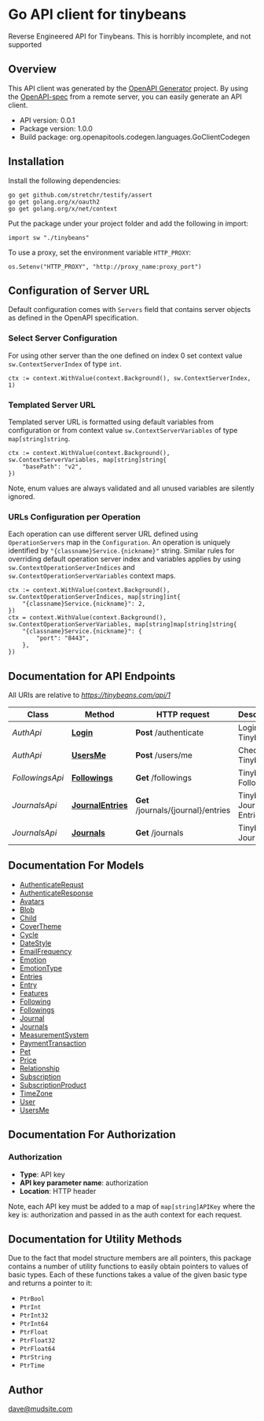 # Go API client for tinybeans

Reverse Engineered API for Tinybeans.  This is horribly incomplete, and not supported

## Overview
This API client was generated by the [OpenAPI Generator](https://openapi-generator.tech) project.  By using the [OpenAPI-spec](https://www.openapis.org/) from a remote server, you can easily generate an API client.

- API version: 0.0.1
- Package version: 1.0.0
- Build package: org.openapitools.codegen.languages.GoClientCodegen

## Installation

Install the following dependencies:

```shell
go get github.com/stretchr/testify/assert
go get golang.org/x/oauth2
go get golang.org/x/net/context
```

Put the package under your project folder and add the following in import:

```golang
import sw "./tinybeans"
```

To use a proxy, set the environment variable `HTTP_PROXY`:

```golang
os.Setenv("HTTP_PROXY", "http://proxy_name:proxy_port")
```

## Configuration of Server URL

Default configuration comes with `Servers` field that contains server objects as defined in the OpenAPI specification.

### Select Server Configuration

For using other server than the one defined on index 0 set context value `sw.ContextServerIndex` of type `int`.

```golang
ctx := context.WithValue(context.Background(), sw.ContextServerIndex, 1)
```

### Templated Server URL

Templated server URL is formatted using default variables from configuration or from context value `sw.ContextServerVariables` of type `map[string]string`.

```golang
ctx := context.WithValue(context.Background(), sw.ContextServerVariables, map[string]string{
	"basePath": "v2",
})
```

Note, enum values are always validated and all unused variables are silently ignored.

### URLs Configuration per Operation

Each operation can use different server URL defined using `OperationServers` map in the `Configuration`.
An operation is uniquely identified by `"{classname}Service.{nickname}"` string.
Similar rules for overriding default operation server index and variables applies by using `sw.ContextOperationServerIndices` and `sw.ContextOperationServerVariables` context maps.

```
ctx := context.WithValue(context.Background(), sw.ContextOperationServerIndices, map[string]int{
	"{classname}Service.{nickname}": 2,
})
ctx = context.WithValue(context.Background(), sw.ContextOperationServerVariables, map[string]map[string]string{
	"{classname}Service.{nickname}": {
		"port": "8443",
	},
})
```

## Documentation for API Endpoints

All URIs are relative to *https://tinybeans.com/api/1*

Class | Method | HTTP request | Description
------------ | ------------- | ------------- | -------------
*AuthApi* | [**Login**](docs/AuthApi.md#login) | **Post** /authenticate | Login to Tinybeans
*AuthApi* | [**UsersMe**](docs/AuthApi.md#usersme) | **Post** /users/me | Check to Tinybeans
*FollowingsApi* | [**Followings**](docs/FollowingsApi.md#followings) | **Get** /followings | Tinybeans Followings
*JournalsApi* | [**JournalEntries**](docs/JournalsApi.md#journalentries) | **Get** /journals/{journal}/entries | Tinybeans Journal Entries
*JournalsApi* | [**Journals**](docs/JournalsApi.md#journals) | **Get** /journals | Tinybeans Journals


## Documentation For Models

 - [AuthenticateRequst](docs/AuthenticateRequst.md)
 - [AuthenticateResponse](docs/AuthenticateResponse.md)
 - [Avatars](docs/Avatars.md)
 - [Blob](docs/Blob.md)
 - [Child](docs/Child.md)
 - [CoverTheme](docs/CoverTheme.md)
 - [Cycle](docs/Cycle.md)
 - [DateStyle](docs/DateStyle.md)
 - [EmailFrequency](docs/EmailFrequency.md)
 - [Emotion](docs/Emotion.md)
 - [EmotionType](docs/EmotionType.md)
 - [Entries](docs/Entries.md)
 - [Entry](docs/Entry.md)
 - [Features](docs/Features.md)
 - [Following](docs/Following.md)
 - [Followings](docs/Followings.md)
 - [Journal](docs/Journal.md)
 - [Journals](docs/Journals.md)
 - [MeasurementSystem](docs/MeasurementSystem.md)
 - [PaymentTransaction](docs/PaymentTransaction.md)
 - [Pet](docs/Pet.md)
 - [Price](docs/Price.md)
 - [Relationship](docs/Relationship.md)
 - [Subscription](docs/Subscription.md)
 - [SubscriptionProduct](docs/SubscriptionProduct.md)
 - [TimeZone](docs/TimeZone.md)
 - [User](docs/User.md)
 - [UsersMe](docs/UsersMe.md)


## Documentation For Authorization



### Authorization

- **Type**: API key
- **API key parameter name**: authorization
- **Location**: HTTP header

Note, each API key must be added to a map of `map[string]APIKey` where the key is: authorization and passed in as the auth context for each request.


## Documentation for Utility Methods

Due to the fact that model structure members are all pointers, this package contains
a number of utility functions to easily obtain pointers to values of basic types.
Each of these functions takes a value of the given basic type and returns a pointer to it:

* `PtrBool`
* `PtrInt`
* `PtrInt32`
* `PtrInt64`
* `PtrFloat`
* `PtrFloat32`
* `PtrFloat64`
* `PtrString`
* `PtrTime`

## Author

dave@mudsite.com

